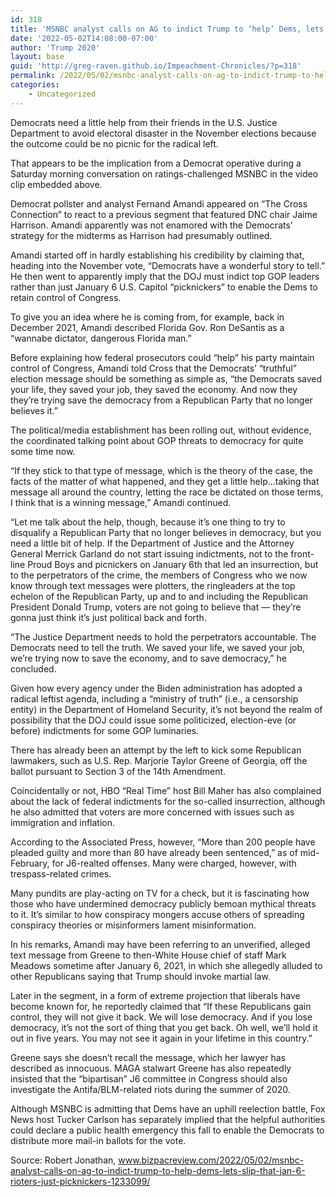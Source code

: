 ```yaml
---
id: 318
title: 'MSNBC analyst calls on AG to indict Trump to ‘help’ Dems, lets slip that Jan 6 rioters just ‘picknickers’'
date: '2022-05-02T14:08:00-07:00'
author: 'Trump 2020'
layout: base
guid: 'http://greg-raven.github.io/Impeachment-Chronicles/?p=318'
permalink: /2022/05/02/msnbc-analyst-calls-on-ag-to-indict-trump-to-help-dems-lets-slip-that-jan-6-rioters-just-picknickers/
categories:
    - Uncategorized
---
```


Democrats need a little help from their friends in the U.S. Justice Department to avoid electoral disaster in the November elections because the outcome could be no picnic for the radical left.

That appears to be the implication from a Democrat operative during a Saturday morning conversation on ratings-challenged MSNBC in the video clip embedded above.

Democrat pollster and analyst Fernand Amandi appeared on “The Cross Connection” to react to a previous segment that featured DNC chair Jaime Harrison. Amandi apparently was not enamored with the Democrats’ strategy for the midterms as Harrison had presumably outlined.

Amandi started off in hardly establishing his credibility by claiming that, heading into the November vote, “Democrats have a wonderful story to tell.” He then went to apparently imply that the DOJ must indict top GOP leaders rather than just January 6 U.S. Capitol “picknickers” to enable the Dems to retain control of Congress.

To give you an idea where he is coming from, for example, back in December 2021, Amandi described Florida Gov. Ron DeSantis as a “wannabe dictator, dangerous Florida man.”

Before explaining how federal prosecutors could “help” his party maintain control of Congress, Amandi told Cross that the Democrats’ “truthful” election message should be something as simple as, “the Democrats saved your life, they saved your job, they saved the economy. And now they they’re trying save the democracy from a Republican Party that no longer believes it.”

The political/media establishment has been rolling out, without evidence, the coordinated talking point about GOP threats to democracy for quite some time now.

“If they stick to that type of message, which is the theory of the case, the facts of the matter of what happened, and they get a little help…taking that message all around the country, letting the race be dictated on those terms, I think that is a winning message,” Amandi continued.

“Let me talk about the help, though, because it’s one thing to try to disqualify a Republican Party that no longer believes in democracy, but you need a little bit of help. If the Department of Justice and the Attorney General Merrick Garland do not start issuing indictments, not to the front-line Proud Boys and picnickers on January 6th that led an insurrection, but to the perpetrators of the crime, the members of Congress who we now know through text messages were plotters, the ringleaders at the top echelon of the Republican Party, up and to and including the Republican President Donald Trump, voters are not going to believe that — they’re gonna just think it’s just political back and forth.

“The Justice Department needs to hold the perpetrators accountable. The Democrats need to tell the truth. We saved your life, we saved your job, we’re trying now to save the economy, and to save democracy,” he concluded.

Given how every agency under the Biden administration has adopted a radical leftist agenda, including a “ministry of truth” (i.e., a censorship entity) in the Department of Homeland Security, it’s not beyond the realm of possibility that the DOJ could issue some politicized, election-eve (or before) indictments for some GOP luminaries.

There has already been an attempt by the left to kick some Republican lawmakers, such as U.S. Rep. Marjorie Taylor Greene of Georgia, off the ballot pursuant to Section 3 of the 14th Amendment.

Coincidentally or not, HBO “Real Time” host Bill Maher has also complained about the lack of federal indictments for the so-called insurrection, although he also admitted that voters are more concerned with issues such as immigration and inflation.

According to the Associated Press, however, “More than 200 people have pleaded guilty and more than 80 have already been sentenced,” as of mid-February, for J6-realted offenses. Many were charged, however, with trespass-related crimes.

Many pundits are play-acting on TV for a check, but it is fascinating how those who have undermined democracy publicly bemoan mythical threats to it. It’s similar to how conspiracy mongers accuse others of spreading conspiracy theories or misinformers lament misinformation.

In his remarks, Amandi may have been referring to an unverified, alleged text message from Greene to then-White House chief of staff Mark Meadows sometime after January 6, 2021, in which she allegedly alluded to other Republicans saying that Trump should invoke martial law.

Later in the segment, in a form of extreme projection that liberals have become known for, he reportedly claimed that “If these Republicans gain control, they will not give it back. We will lose democracy. And if you lose democracy, it’s not the sort of thing that you get back. Oh well, we’ll hold it out in five years. You may not see it again in your lifetime in this country.”

Greene says she doesn’t recall the message, which her lawyer has described as innocuous. MAGA stalwart Greene has also repeatedly insisted that the “bipartisan” J6 committee in Congress should also investigate the Antifa/BLM-related riots during the summer of 2020.

Although MSNBC is admitting that Dems have an uphill reelection battle, Fox News host Tucker Carlson has separately implied that the helpful authorities could declare a public health emergency this fall to enable the Democrats to distribute more mail-in ballots for the vote.

Source: Robert Jonathan, www.bizpacreview.com/2022/05/02/msnbc-analyst-calls-on-ag-to-indict-trump-to-help-dems-lets-slip-that-jan-6-rioters-just-picknickers-1233099/